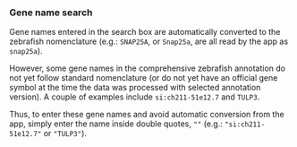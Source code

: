 ### Gene name search

Gene names entered in the search box are automatically converted to the zebrafish nomenclature (e.g.: `SNAP25A`, or `Snap25a`, are all read by the app as `snap25a`).

However, some gene names in the comprehensive zebrafish annotation do not yet follow standard nomenclature (or do not yet have an official gene symbol at the time the data was processed with selected annotation version). A couple of examples include `si:ch211-51e12.7` and `TULP3`.

Thus, to enter these gene names and avoid automatic conversion from the app, simply enter the name inside double quotes, `""` (e.g.: `"si:ch211-51e12.7"` or `"TULP3"`).
